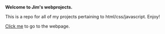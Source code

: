 **Welcome to Jim's webprojects.**

This is a repo for all of my projects pertaining to html/css/javascript. Enjoy!

[Click me]() to go to the webpage.
